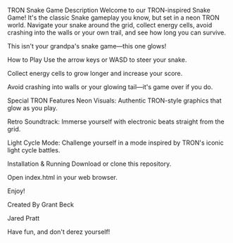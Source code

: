 TRON Snake Game
Description
Welcome to our TRON-inspired Snake Game! It's the classic Snake gameplay you know, but set in a neon TRON world. Navigate your snake around the grid, collect energy cells, avoid crashing into the walls or your own trail, and see how long you can survive.

This isn't your grandpa's snake game—this one glows!

How to Play
Use the arrow keys or WASD to steer your snake.

Collect energy cells to grow longer and increase your score.

Avoid crashing into walls or your glowing tail—it's game over if you do.

Special TRON Features
Neon Visuals: Authentic TRON-style graphics that glow as you play.

Retro Soundtrack: Immerse yourself with electronic beats straight from the grid.

Light Cycle Mode: Challenge yourself in a mode inspired by TRON's iconic light cycle battles.

Installation & Running
Download or clone this repository.

Open index.html in your web browser.

Enjoy!

Created By
Grant Beck

Jared Pratt

Have fun, and don't derez yourself!
